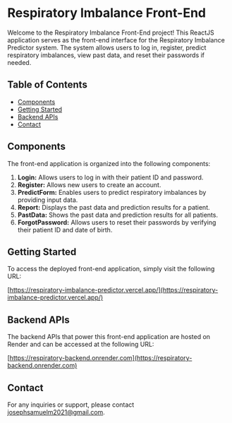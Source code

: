 # Respiratory Imbalance Front-End

Welcome to the Respiratory Imbalance Front-End project! This ReactJS application serves as the front-end interface for the Respiratory Imbalance Predictor system. The system allows users to log in, register, predict respiratory imbalances, view past data, and reset their passwords if needed.

## Table of Contents

- [Components](#components)
- [Getting Started](#getting-started)
- [Backend APIs](#backend-apis)
- [Contact](#contact)

## Components

The front-end application is organized into the following components:

1. **Login:** Allows users to log in with their patient ID and password.
2. **Register:** Allows new users to create an account.
3. **PredictForm:** Enables users to predict respiratory imbalances by providing input data.
4. **Report:** Displays the past data and prediction results for a patient.
5. **PastData:** Shows the past data and prediction results for all patients.
6. **ForgotPassword:** Allows users to reset their passwords by verifying their patient ID and date of birth.

## Getting Started

To access the deployed front-end application, simply visit the following URL:

[https://respiratory-imbalance-predictor.vercel.app/](https://respiratory-imbalance-predictor.vercel.app/)

## Backend APIs

The backend APIs that power this front-end application are hosted on Render and can be accessed at the following URL:

[https://respiratory-backend.onrender.com](https://respiratory-backend.onrender.com)

## Contact

For any inquiries or support, please contact [josephsamuelm2021@gmail.com](mailto:josephsamuelm2021@gmail.com).
